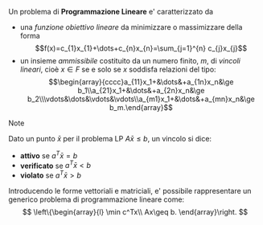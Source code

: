 Un problema di **Programmazione Lineare** e' caratterizzato da
- una *funzione obiettivo lineare* da minimizzare o massimizzare della forma$$f(x)=c_{1}x_{1}+\dots+c_{n}x_{n}=\sum_{j=1}^{n} c_{j}x_{j}$$
- un insieme *ammissibile* costituito da un numero finito, $m$, di *vincoli lineari*, cioè $x \in F$ se e solo se $x$ soddisfa relazioni del tipo: $$\begin{array}{cccc}a_{11}x_1+&\dots&+a_{1n}x_n&\ge b_1\\a_{21}x_1+&\dots&+a_{2n}x_n&\ge b_2\\\vdots&\dots&\vdots&\vdots\\a_{m1}x_1+&\dots&+a_{mn}x_n&\ge b_m.\end{array}$$
>[!note]
>Dato un punto $\bar{x}$ per il problema LP $A\bar{x} \leq b$, un vincolo si dice:
> - **attivo** se $a^T \bar{x} = b$
> - **verificato** se $a^T \bar{x} < b$
> - **violato** se $a^T \bar{x} > b$

Introducendo le forme vettoriali e matriciali, e' possibile rappresentare un generico problema di programmazione lineare come: 
$$
\left\{\begin{array}{l}
\min c^Tx\\
Ax\geq b.
\end{array}\right.
$$


